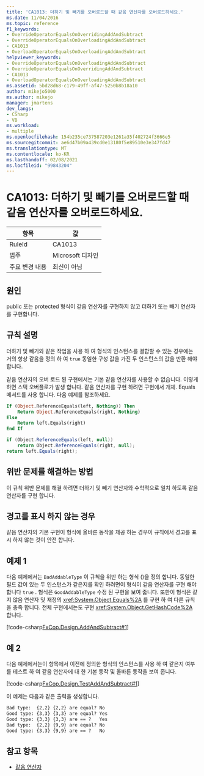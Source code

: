 ```yaml
---
title: 'CA1013: 더하기 및 빼기를 오버로드할 때 같음 연산자를 오버로드하세요.'
ms.date: 11/04/2016
ms.topic: reference
f1_keywords:
- OverrideOperatorEqualsOnOverridingAddAndSubtract
- OverrideOperatorEqualsOnOverloadingAddAndSubtract
- CA1013
- OverloadOperatorEqualsOnOverloadingAddAndSubtract
helpviewer_keywords:
- OverrideOperatorEqualsOnOverloadingAddAndSubtract
- OverrideOperatorEqualsOnOverridingAddAndSubtract
- CA1013
- OverloadOperatorEqualsOnOverloadingAddAndSubtract
ms.assetid: 5bd28d68-c179-49ff-af47-5250b8b18a10
author: mikejo5000
ms.author: mikejo
manager: jmartens
dev_langs:
- CSharp
- VB
ms.workload:
- multiple
ms.openlocfilehash: 154b235ce737587203e1261a35f402724f3666e5
ms.sourcegitcommit: ae6d47b09a439cd0e13180f5e89510e3e347fd47
ms.translationtype: MT
ms.contentlocale: ko-KR
ms.lasthandoff: 02/08/2021
ms.locfileid: "99843204"
---
```

# <a name="ca1013-overload-operator-equals-on-overloading-add-and-subtract"></a>CA1013: 더하기 및 빼기를 오버로드할 때 같음 연산자를 오버로드하세요.

|항목|값|
|-|-|
|RuleId|CA1013|
|범주|Microsoft 디자인|
|주요 변경 내용|최신이 아님|

## <a name="cause"></a>원인
public 또는 protected 형식이 같음 연산자를 구현하지 않고 더하기 또는 빼기 연산자를 구현합니다.

## <a name="rule-description"></a>규칙 설명
더하기 및 빼기와 같은 작업을 사용 하 여 형식의 인스턴스를 결합할 수 있는 경우에는 거의 항상 같음을 정의 하 여 `true` 동일한 구성 값을 가진 두 인스턴스의 값을 반환 해야 합니다.

같음 연산자의 오버 로드 된 구현에서는 기본 같음 연산자를 사용할 수 없습니다. 이렇게 하면 스택 오버플로가 발생 합니다. 같음 연산자를 구현 하려면 구현에서 개체. Equals 메서드를 사용 합니다. 다음 예제를 참조하세요.

```vb
If (Object.ReferenceEquals(left, Nothing)) Then
    Return Object.ReferenceEquals(right, Nothing)
Else
    Return left.Equals(right)
End If
```

```csharp
if (Object.ReferenceEquals(left, null))
    return Object.ReferenceEquals(right, null);
return left.Equals(right);
```

## <a name="how-to-fix-violations"></a>위반 문제를 해결하는 방법
이 규칙 위반 문제를 해결 하려면 더하기 및 빼기 연산자와 수학적으로 일치 하도록 같음 연산자를 구현 합니다.

## <a name="when-to-suppress-warnings"></a>경고를 표시 하지 않는 경우
같음 연산자의 기본 구현이 형식에 올바른 동작을 제공 하는 경우이 규칙에서 경고를 표시 하지 않는 것이 안전 합니다.

## <a name="example-1"></a>예제 1
다음 예제에서는 `BadAddableType` 이 규칙을 위반 하는 형식 ()을 정의 합니다. 동일한 필드 값이 있는 두 인스턴스가 같은지를 확인 하려면이 형식이 같음 연산자를 구현 해야 합니다 `true` . 형식은 `GoodAddableType` 수정 된 구현을 보여 줍니다. 또한이 형식은 같지 않음 연산자 및 재정의 <xref:System.Object.Equals%2A> 를 구현 하 여 다른 규칙을 충족 합니다. 전체 구현에서는도 구현 <xref:System.Object.GetHashCode%2A> 합니다.

[!code-csharp[FxCop.Design.AddAndSubtract#1](../code-quality/codesnippet/CSharp/ca1013-overload-operator-equals-on-overloading-add-and-subtract_1.cs)]

## <a name="example-2"></a>예 2
다음 예제에서는이 항목에서 이전에 정의한 형식의 인스턴스를 사용 하 여 같은지 여부를 테스트 하 여 같음 연산자에 대 한 기본 동작 및 올바른 동작을 보여 줍니다.

[!code-csharp[FxCop.Design.TestAddAndSubtract#1](../code-quality/codesnippet/CSharp/ca1013-overload-operator-equals-on-overloading-add-and-subtract_2.cs)]

이 예제는 다음과 같은 출력을 생성합니다.

```txt
Bad type:  {2,2} {2,2} are equal? No
Good type: {3,3} {3,3} are equal? Yes
Good type: {3,3} {3,3} are == ?   Yes
Bad type:  {2,2} {9,9} are equal? No
Good type: {3,3} {9,9} are == ?   No
```

## <a name="see-also"></a>참고 항목

- [같음 연산자](/dotnet/standard/design-guidelines/equality-operators)
